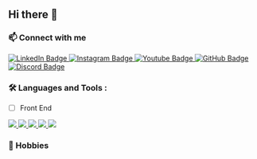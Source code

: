 ## Hi there 👋

### :mailbox: Connect with me
<div id="badges">
  <a href="https://www.linkedin.com/in/derek-hoogewerf/">
    <img src="https://img.shields.io/badge/LinkedIn-0e76a8?style=for-the-badge&logo=linkedin&logoColor=FFFFFF" alt="LinkedIn Badge"/>
  </a>
  <a href="https://www.instagram.com/derek_hoogewerf">
    <img src="https://img.shields.io/badge/Instagram-C13584?style=for-the-badge&logo=instagram&logoColor=FFDC80" alt="Instagram Badge"/>
  </a>
  <a href="https://www.youtube.com/@dbhoogewerf">
    <img src="https://img.shields.io/badge/Youtube-FF0000?style=for-the-badge&logo=youtube&logoColor=FFFFFF" alt="Youtube Badge"/>
  </a>
  <a href="https://github.com/derek-hoogewerf">
    <img src="https://img.shields.io/badge/GitHub-333?style=for-the-badge&logo=github&logoColor=FFFFFF" alt="GitHub Badge"/>
  </a>
  <a href="https://discordapp.com/users/cutthroat8636">
    <img src="https://img.shields.io/badge/Discord-738ADB?style=for-the-badge&logo=discord&logoColor=FFFFFF" alt="Discord Badge"/>
  </a>
</div>
 
### :hammer_and_wrench: Languages and Tools :
  - [ ] Front End
  <div>
    <a href="#">
      <img src="https://img.shields.io/badge/Java-orange">
    </a>
    <a href="#">
      <img src="https://img.shields.io/badge/JavaScript-yellow">
    </a>
    <a href="#">
      <img src="https://img.shields.io/badge/NodeJS-green">
    </a>
    <a href="#">
      <img src="https://img.shields.io/badge/Python-blue">
    </a>
    <a href="#">
      <img src="https://img.shields.io/badge/Ruby-red">
    </a>
  </div>




### :footprints: Hobbies

<!--
**derek-hoogewerf/derek-hoogewerf** is a ✨ _special_ ✨ repository because its `README.md` (this file) appears on your GitHub profile.

Here are some ideas to get you started:

- 🔭 I’m currently working on ...
- 🌱 I’m currently learning ...
- 👯 I’m looking to collaborate on ...
- 🤔 I’m looking for help with ...
- 💬 Ask me about ...
- 📫 How to reach me: ...
- 😄 Pronouns: ...
- ⚡ Fun fact: ...
-->
